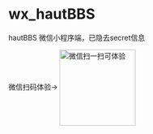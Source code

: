 # wx_hautBBS
hautBBS 微信小程序端，已隐去secret信息  

微信扫码体验->
<img src="https://github.com/coldcoder126/git_images/blob/master/hautBBS.JPG" width="150" height="150" alt="微信扫一扫可体验" align=center>  



